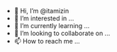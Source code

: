 - 👋 Hi, I’m @itamizin
- 👀 I’m interested in ...
- 🌱 I’m currently learning ...
- 💞️ I’m looking to collaborate on ...
- 📫 How to reach me ...

<!---
itamizin/itamizin is a ✨ special ✨ repository because its `README.md` (this file) appears on your G
